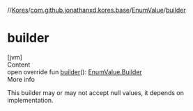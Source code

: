 //[Kores](../../index.md)/[com.github.jonathanxd.kores.base](../index.md)/[EnumValue](index.md)/[builder](builder.md)



# builder  
[jvm]  
Content  
open override fun [builder](builder.md)(): [EnumValue.Builder](-builder/index.md)  
More info  


This builder may or may not accept null values, it depends on implementation.

  



